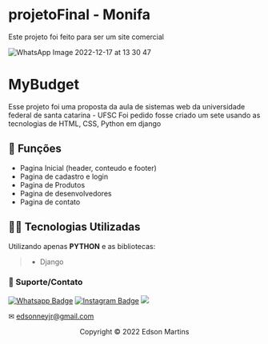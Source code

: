 # projetoFinal - Monifa


Este projeto foi feito para ser um site comercial


![WhatsApp Image 2022-12-17 at 13 30 47](https://user-images.githubusercontent.com/93664169/208251987-37c2dc45-351b-4609-88d4-36b4c6a7408d.jpeg)


# MyBudget

Esse projeto foi uma proposta da aula de sistemas web da universidade federal de santa catarina - UFSC
Foi pedido fosse criado um sete usando as tecnologias de HTML, CSS, Python em django 

## 🔧 Funções

- Pagina Inicial (header, conteudo e footer) 
- Pagina de cadastro e login 
- Pagina de Produtos  
- Pagina de desenvolvedores 
- Pagina de contato


## 👨‍💻 Tecnologias Utilizadas

Utilizando apenas **PYTHON** e as bibliotecas:
> - Django
 

### 🤝 Suporte/Contato


[![Whatsapp Badge](https://img.shields.io/badge/WhatsApp-25D366?style=for-the-badge&logo=whatsapp&logoColor=white)]([https://wa.me/5548999377583](https://linktr.ee/edsonnmj))
[![Instagram Badge](https://img.shields.io/badge/Instagram-E4405F?style=for-the-badge&logo=instagram&logoColor=white)](https://www.instagram.com/edson_ney10/?hl=pt-br)
  <a href="https://www.linkedin.com/in/edson-martins-183395210/" target="_blank"><img src="https://img.shields.io/badge/-LinkedIn-%230077B5?style=for-the-badge&logo=linkedin&logoColor=white" target="_blank"></a>  

✉ edsonneyjr@gmail.com




<p align="center">Copyright © 2022 Edson Martins</p>
